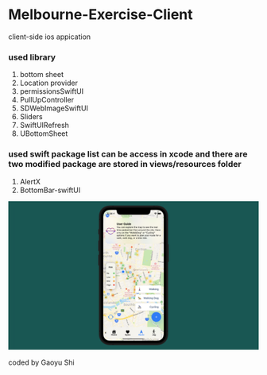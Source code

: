 # Melbourne-Exercise-Client
client-side ios appication


### used library
1. bottom sheet
2. Location provider
3. permissionsSwiftUI
4. PullUpController
5. SDWebImageSwiftUI
6. Sliders
7. SwiftUIRefresh
8. UBottomSheet


### used swift package list can be access in xcode and there are two modified package are stored in views/resources folder
1. AlertX
2. BottomBar-swiftUI


![alt text](https://github.com/cutesparrow/Melbourne-Exercise-Client/blob/main/Image/Screen%20Shot%202021-05-19%20at%205.34.34%20pm.PNG)

coded by Gaoyu Shi

